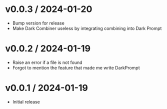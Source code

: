 
v0.0.3 / 2024-01-20
==================

  * Bump version for release
  * Make Dark Combiner useless by integrating combining into Dark Prompt

v0.0.2 / 2024-01-19
==================

  * Raise an error if a file is not found
  * Forgot to mention the feature that made me write DarkPrompt

v0.0.1 / 2024-01-19
==================

  * Initial release
